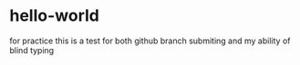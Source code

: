 # hello-world
for practice
this is a test for both github branch submiting and my ability of blind typing

